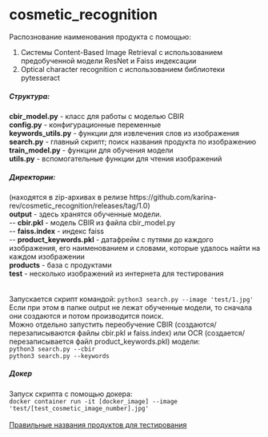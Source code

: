 # cosmetic_recognition

Распознование наименования продукта с помощью:
1) Cистемы Content-Based Image Retrieval с использованием предобученной модели ResNet и Faiss индексации
2) Optical character recognition c использованием библиотеки pytesseract

<h5>Структура:</h5>  
<b>cbir_model.py</b> - класс для работы с моделью CBIR  <br>
<b>config.py</b> - конфигурационные переменные  <br>
<b>keywords_utils.py</b> - функции для извлечения слов из изображения  <br>
<b>search.py</b> - главный скрипт; поиск названия продукта по изображению  <br>
<b>train_model.py</b> - функции для обучения модели  <br>
<b>utils.py</b> - вспомогательные функции для чтения изображений  <br>

<h5>Директории: </h5> 
(находятся в zip-архивах в релизе https://github.com/karina-rev/cosmetic_recognition/releases/tag/1.0) <br>
<b>output</b> - здесь хранятся обученные модели. <br>
 -- <b>cbir.pkl</b> - модель CBIR из файла cbir_model.py  <br>
 -- <b>faiss.index</b> - индекс faiss  <br>
 -- <b>product_keywords.pkl</b> - датафрейм с путями до каждого изображения, его наименованием и словами, которые удалось найти на каждом изображении  <br>
<b>products</b> - база с продуктами  <br>
<b>test</b> - несколько изображений из интернета для тестирования  <br>
<br><br>
Запускается скрипт командой: <code>python3 search.py --image 'test/1.jpg'</code> <br>
Если при этом в папке output не лежат обученные модели, то сначала они создаются и потом производится поиск. <br>
Можно отдельно запустить переобучение CBIR (создаются/перезаписываются файлы cbir.pkl и faiss.index) или OCR 
(создается/перезаписывается файл product_keywords.pkl) модели: <br>
<code>python3 search.py --cbir</code> <br>
<code>python3 search.py --keywords</code> 

<h5>Докер</h5>
Запуск скрипта с помощью докера: <br>
<code>docker container run -it [docker_image] --image 'test/[test_cosmetic_image_number].jpg'</code>
<br><br>
<a href='https://github.com/karina-rev/cosmetic_recognition/releases/download/1.0/test_real_names.txt'>Правильные названия продуктов для тестирования</a>
